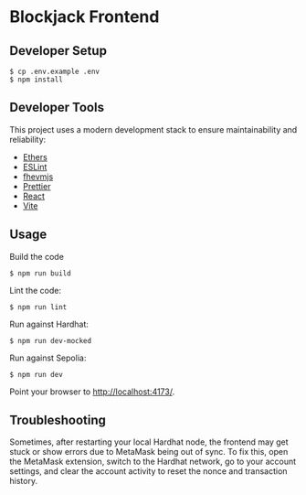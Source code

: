 # Blockjack Frontend

## Developer Setup

	$ cp .env.example .env
	$ npm install

## Developer Tools

This project uses a modern development stack to ensure maintainability and reliability:

- [Ethers](https://ethers.org/)
- [ESLint](https://eslint.org/)
- [fhevmjs](https://docs.zama.ai/fhevm/references/fhevmjs)
- [Prettier](https://prettier.io/)
- [React](https://react.dev/)
- [Vite](https://vite.dev/)

## Usage

Build the code

	$ npm run build

Lint the code:

	$ npm run lint

Run against Hardhat:

	$ npm run dev-mocked

Run against Sepolia:

	$ npm run dev

Point your browser to [http://localhost:4173/](http://localhost:4173/).

## Troubleshooting

Sometimes, after restarting your local Hardhat node, the frontend may get stuck or show errors due to MetaMask being out of sync. To fix this, open the MetaMask extension, switch to the Hardhat network, go to your account settings, and clear the account activity to reset the nonce and transaction history.
